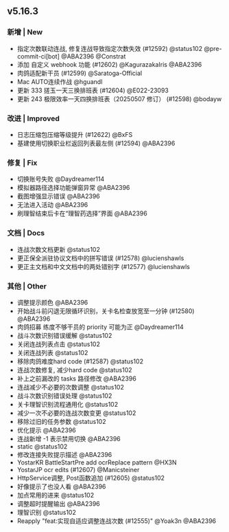 ## v5.16.3

### 新增 | New

* 指定次数联动连战, 修复连战导致指定次数失效 (#12592) @status102 @pre-commit-ci[bot] @ABA2396 @Constrat
* 添加 自定义 webhook 功能 (#12602) @KagurazakaIris @ABA2396
* 肉鸽适配新干员 (#12599) @Saratoga-Official
* Mac AUTO连续作战 @hguandl
* 更新 333 搓玉一天三换排班表 (#12604) @E022-23093
* 更新 243 极限效率一天四换排班表（20250507 修订） (#12598) @bodayw

### 改进 | Improved

* 日志压缩包压缩等级提升 (#12622) @BxFS
* 基建使用切换职业栏返回列表最左侧 (#12594) @ABA2396

### 修复 | Fix

* 切换账号失败 @Daydreamer114
* 模拟器路径选择功能弹窗异常 @ABA2396
* 截图增强显示错误 @ABA2396
* 无法进入活动 @ABA2396
* 刷理智结束后卡在“理智药选择”界面 @ABA2396

### 文档 | Docs

* 连战次数文档更新 @status102
* 更正保全派驻协议文档中的拼写错误 (#12578) @lucienshawls
* 更正主文档和中文文档中的两处错别字 (#12577) @lucienshawls

### 其他 | Other

* 调整提示颜色 @ABA2396
* 开始战斗前闪退无限循环识别，关卡名检查放宽至一分钟 (#12580) @ABA2396
* 肉鸽招募 练度不够干员的 priority 可能为正 @Daydreamer114
* 战斗次数识别错误缓解 @status102
* 关闭连战列表点击 @status102
* 关闭连战列表 @status102
* 移除肉鸽难度hard code (#12587) @status102
* 连战次数修复, 减少hard code @status102
* 补上之前漏改的 tasks 路径修改 @ABA2396
* 连战减少不必要的次数调整 @status102
* 战斗次数识别错误处理 @status102
* 关卡理智识别流程通用化 @status102
* 减少一次不必要的连战次数变更 @status102
* 移除过旧的任务参数 @status102
* 优化提示 @ABA2396
* 连战新增 -1 表示禁用切换 @ABA2396
* static @status102
* 修改连接失败提示描述 @ABA2396
* YostarKR BattleStartPre add ocrReplace pattern @HX3N
* YostarJP ocr edits (#12607) @Manicsteiner
* HttpService调整, Post函数追加 (#12605) @status102
* 好像提示了也没人看 @ABA2396
* 加点常用的进来 @status102
* 调整超时提醒输出 @ABA2396
* 理智识别 @status102
* Reapply "feat:实现自适应调整连战次数 (#12555)" @Yoak3n @ABA2396
